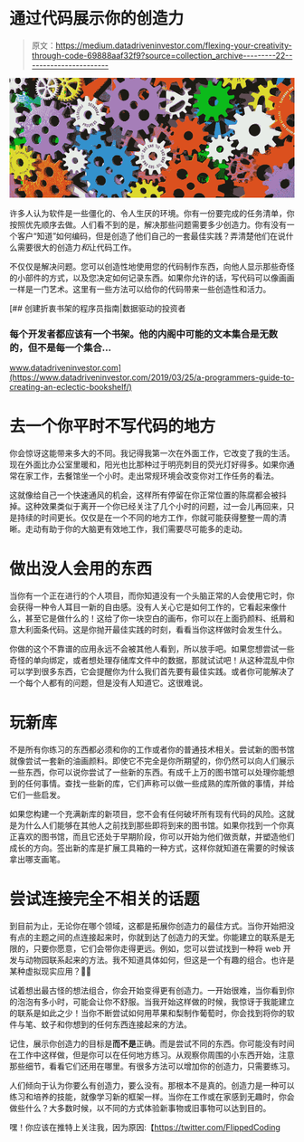 # 通过代码展示你的创造力

> 原文：<https://medium.datadriveninvestor.com/flexing-your-creativity-through-code-69888aaf32f9?source=collection_archive---------22----------------------->

![](img/3e481251860ac7c03f7355e29aa30d63.png)

许多人认为软件是一些僵化的、令人生厌的环境。你有一份要完成的任务清单，你按照优先顺序去做。人们看不到的是，解决那些问题需要多少创造力。你有没有一个客户“知道”如何编码，但是创造了他们自己的一套最佳实践？弄清楚他们在说什么需要很大的创造力*和*让代码工作。

不仅仅是解决问题。您可以创造性地使用您的代码制作东西，向他人显示那些奇怪的小部件的方式，以及您决定如何记录东西。如果你允许的话，写代码可以像画画一样是一门艺术。这里有一些方法可以给你的代码带来一些创造性和活力。

[](https://www.datadriveninvestor.com/2019/03/25/a-programmers-guide-to-creating-an-eclectic-bookshelf/) [## 创建折衷书架的程序员指南|数据驱动的投资者

### 每个开发者都应该有一个书架。他的内阁中可能的文本集合是无数的，但不是每一个集合…

www.datadriveninvestor.com](https://www.datadriveninvestor.com/2019/03/25/a-programmers-guide-to-creating-an-eclectic-bookshelf/) 

# **去一个你平时不写代码的地方**

你会惊讶这能带来多大的不同。我记得我第一次在外面工作，它改变了我的生活。现在外面比办公室里暖和，阳光也比那种过于明亮刺目的荧光灯好得多。如果你通常在家工作，去餐馆坐一个小时。走出常规环境会改变你对工作任务的看法。

这就像给自己一个快速通风的机会，这样所有停留在你正常位置的陈腐都会被抖掉。这种效果类似于离开一个你已经关注了几个小时的问题，过一会儿再回来，只是持续的时间更长。仅仅是在一个不同的地方工作，你就可能获得整整一周的清晰。走动有助于你的大脑更有效地工作，我们需要尽可能多的走动。

# **做出没人会用的东西**

当你有一个正在进行的个人项目，而你知道没有一个头脑正常的人会使用它时，你会获得一种令人耳目一新的自由感。没有人关心它是如何工作的，它看起来像什么，甚至它是做什么的！这给了你一块空白的画布，你可以在上面扔颜料、纸屑和意大利面条代码。这是你抛开最佳实践的时刻，看看当你这样做时会发生什么。

你做的这个不靠谱的应用永远不会被其他人看到，所以放手吧。如果您想尝试一些奇怪的单向绑定，或者想处理存储库文件中的数据，那就试试吧！从这种混乱中你可以学到很多东西，它会提醒你为什么我们首先要有最佳实践。或者你可能解决了一个每个人都有的问题，但是没有人知道它。这很难说。

# **玩新库**

不是所有你练习的东西都必须和你的工作或者你的普通技术相关。尝试新的图书馆就像尝试一套新的油画颜料。即使它不完全是你所期望的，你仍然可以向人们展示一些东西，你可以说你尝试了一些新的东西。有成千上万的图书馆可以处理你能想到的任何事情。查找一些新的库，它们声称可以做一些成熟的库所做的事情，并给它们一些启发。

如果您构建一个充满新库的新项目，您不会有任何破坏所有现有代码的风险。这就是为什么人们能够在其他人之前找到那些即将到来的图书馆。如果你找到一个你真正喜欢的图书馆，而且它还处于早期阶段，你可以开始为他们做贡献，并塑造他们成长的方向。签出新的库是扩展工具箱的一种方式，这样你就知道在需要的时候该拿出哪支画笔。

# 尝试连接完全不相关的话题

到目前为止，无论你在哪个领域，这都是拓展你创造力的最佳方式。当你开始把没有点的主题之间的点连接起来时，你就到达了创造力的天堂。你能建立的联系是无限的，只要你愿意，它们会带你走得更远。例如，您可以尝试找到一种将 web 开发与动物园联系起来的方法。我不知道具体如何，但这是一个有趣的组合。也许是某种虚拟现实应用？🤷‍♀️

试着想出最古怪的想法组合，你会开始变得更有创造力。一开始很难，当你看到你的泡泡有多小时，可能会让你不舒服。当我开始这样做的时候，我惊讶于我能建立的联系是如此之少！当你不断尝试如何用苹果和梨制作葡萄时，你会找到将你的软件与笔、蚊子和你想到的任何东西连接起来的方法。

记住，展示你创造力的目标是**而不是**正确。而是尝试不同的东西。你可能没有时间在工作中这样做，但是你可以在任何地方练习。从观察你周围的小东西开始，注意那些细节，看看它们还用在哪里。有很多方法可以增加你的创造力，只需要练习。

人们倾向于认为你要么有创造力，要么没有。那根本不是真的。创造力是一种可以练习和培养的技能，就像学习新的框架一样。当你在工作或在家感到无趣时，你会做些什么？大多数时候，以不同的方式体验新事物或旧事物可以达到目的。

嘿！你应该在推特上关注我，因为原因:【https://twitter.com/FlippedCoding